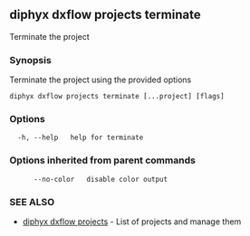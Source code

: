 ## diphyx dxflow projects terminate

Terminate the project

### Synopsis

Terminate the project using the provided options

```
diphyx dxflow projects terminate [...project] [flags]
```

### Options

```
  -h, --help   help for terminate
```

### Options inherited from parent commands

```
      --no-color   disable color output
```

### SEE ALSO

* [diphyx dxflow projects](diphyx_dxflow_projects.md)	 - List of projects and manage them

